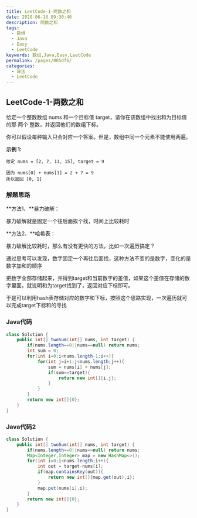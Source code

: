 ```yaml
---
title: LeetCode-1-两数之和
date: 2020-06-16 09:30:40
description: 两数之和
tags: 
  - 数组
  - Java
  - Easy
  - LeetCode
keywords: 数组,Java,Easy,LeetCode
permalink: /pages/005df6/
categories: 
  - 算法
  - LeetCode
---
```


## LeetCode-1-两数之和

给定一个整数数组 nums 和一个目标值 target，请你在该数组中找出和为目标值的那 两个 整数，并返回他们的数组下标。

你可以假设每种输入只会对应一个答案。但是，数组中同一个元素不能使用两遍。

 <!--more-->

**示例 1:**

```
给定 nums = [2, 7, 11, 15], target = 9

因为 nums[0] + nums[1] = 2 + 7 = 9
所以返回 [0, 1]
```

### 解题思路

**方法1、**暴力破解：

暴力破解就是固定一个往后面挨个找，时间上比较耗时

**方法2、**哈希表：

暴力破解比较耗时，那么有没有更快的方法，比如一次遍历搞定？

通过思考可以发现，数字固定一个再往后面找，这种方法不变的是数字，变化的是数字加和的顺序

把数字全部存储起来，并得到target和当前数字的差值，如果这个差值在存储的数字里面，就说明和为target找到了，返回对应下标即可。

于是可以利用hash表存储对应的数字和下标，按照这个思路实现，一次遍历就可以完成target下标和的寻找

### Java代码

```java
class Solution {
    public int[] twoSum(int[] nums, int target) {
        if(nums.length==0||nums==null) return nums;
        int sum = 0;
        for(int i=0;i<nums.length-1;i++){
            for(int j=i+1;j<nums.length;j++){
                sum = nums[i] + nums[j];
                if(sum==target){
                    return new int[]{i,j};
                }
            }
        }
        return new int[]{0};
    }
}
```

### Java代码2

```java
class Solution {
    public int[] twoSum(int[] nums, int target) {
        if(nums.length==0||nums==null) return nums;
        Map<Integer,Integer> map = new HashMap<>();
        for(int i=0;i<nums.length;i++){
            int out = target-nums[i];
            if(map.containsKey(out)){
                return new int[]{map.get(out),i};
            }
            map.put(nums[i],i);
        }
        return new int[]{0};
    }
}
```


